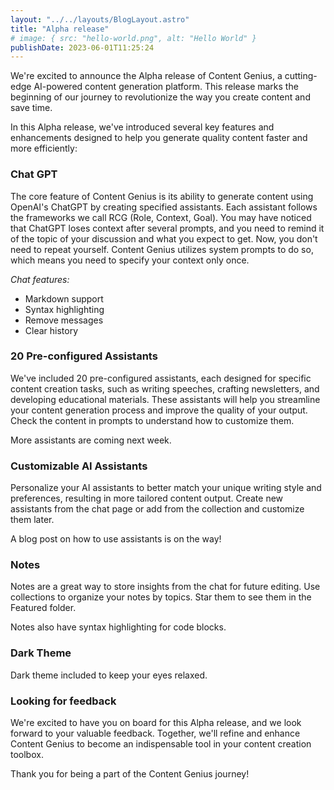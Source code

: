 ```yaml
---
layout: "../../layouts/BlogLayout.astro"
title: "Alpha release"
# image: { src: "hello-world.png", alt: "Hello World" }
publishDate: 2023-06-01T11:25:24
---
```


We're excited to announce the Alpha release of Content Genius, a cutting-edge AI-powered content generation platform. This release marks the beginning of our journey to revolutionize the way you create content and save time.

In this Alpha release, we've introduced several key features and enhancements designed to help you generate quality content faster and more efficiently:

### Chat GPT

The core feature of Content Genius is its ability to generate content using OpenAI's ChatGPT by creating specified assistants. Each assistant follows the frameworks we call RCG (Role, Context, Goal). You may have noticed that ChatGPT loses context after several prompts, and you need to remind it of the topic of your discussion and what you expect to get. Now, you don't need to repeat yourself. Content Genius utilizes system prompts to do so, which means you need to specify your context only once.

_Chat features:_

- Markdown support
- Syntax highlighting
- Remove messages
- Clear history

### 20 Pre-configured Assistants

We've included 20 pre-configured assistants, each designed for specific content creation tasks, such as writing speeches, crafting newsletters, and developing educational materials. These assistants will help you streamline your content generation process and improve the quality of your output. Check the content in prompts to understand how to customize them.

More assistants are coming next week.

### Customizable AI Assistants

Personalize your AI assistants to better match your unique writing style and preferences, resulting in more tailored content output. Create new assistants from the chat page or add from the collection and customize them later.

A blog post on how to use assistants is on the way!

### Notes

Notes are a great way to store insights from the chat for future editing. Use collections to organize your notes by topics. Star them to see them in the Featured folder.

Notes also have syntax highlighting for code blocks.

### Dark Theme

Dark theme included to keep your eyes relaxed.

### Looking for feedback

We're excited to have you on board for this Alpha release, and we look forward to your valuable feedback. Together, we'll refine and enhance Content Genius to become an indispensable tool in your content creation toolbox.

Thank you for being a part of the Content Genius journey!
